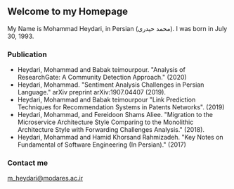 ## Welcome to my Homepage

My Name is Mohammad Heydari, in Persian (محمد حیدری). I was born in July 30, 1993.

### Publication
- Heydari, Mohammad and Babak teimourpour. "Analysis of ResearchGate: A Community Detection Approach." (2020)
- Heydari, Mohammad. "Sentiment Analysis Challenges in Persian Language." arXiv preprint arXiv:1907.04407 (2019).
- Heydari, Mohammad and Babak teimourpour "Link Prediction Techniques for Recommendation Systems in Patents Networks". (2019)
- Heydari, Mohammad, and Fereidoon Shams Aliee. "Migration to the Microservice Architecture Style Comparing to the Monolithic Architecture Style with Forwarding Challenges Analysis." (2018).
- Heydari, Mohammad and Hamid Khorsand Rahmizadeh. "Key Notes on Fundamental of Software Engineering (In Persian)." (2017)

### Contact me

[m_heydari@modares.ac.ir](mailto:m_heydari@modares.ac.ir)


